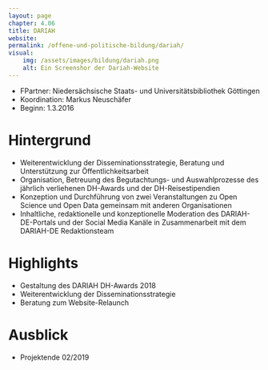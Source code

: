 ```yaml
---
layout: page
chapter: 4.06
title: DARIAH
website:
permalink: /offene-und-politische-bildung/dariah/
visual:
    img: /assets/images/bildung/dariah.png
    alt: Ein Screenshor der Dariah-Website
---
```



* FPartner: Niedersächsische Staats- und Universitätsbibliothek Göttingen
* Koordination: Markus Neuschäfer
* Beginn: 1.3.2016



# Hintergrund

* Weiterentwicklung der Disseminationsstrategie, Beratung und Unterstützung zur Öffentlichkeitsarbeit
* Organisation, Betreuung des Begutachtungs- und Auswahlprozesse des jährlich verliehenen DH-Awards und der DH-Reisestipendien
* Konzeption und Durchführung von zwei Veranstaltungen zu Open Science und Open Data gemeinsam mit anderen Organisationen
* Inhaltliche, redaktionelle und konzeptionelle Moderation des DARIAH-DE-Portals und der Social Media Kanäle in Zusammenarbeit mit dem DARIAH-DE Redaktionsteam




# Highlights

* Gestaltung des DARIAH DH-Awards 2018
* Weiterentwicklung der Disseminationsstrategie
* Beratung zum Website-Relaunch



# Ausblick

* Projektende 02/2019

